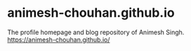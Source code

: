# animesh-chouhan.github.io
The profile homepage and blog repository of Animesh Singh. https://animesh-chouhan.github.io/
